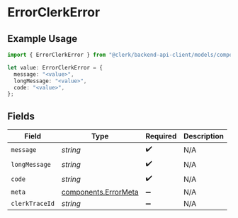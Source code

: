 # ErrorClerkError

## Example Usage

```typescript
import { ErrorClerkError } from "@clerk/backend-api-client/models/components";

let value: ErrorClerkError = {
  message: "<value>",
  longMessage: "<value>",
  code: "<value>",
};
```

## Fields

| Field                                                        | Type                                                         | Required                                                     | Description                                                  |
| ------------------------------------------------------------ | ------------------------------------------------------------ | ------------------------------------------------------------ | ------------------------------------------------------------ |
| `message`                                                    | *string*                                                     | :heavy_check_mark:                                           | N/A                                                          |
| `longMessage`                                                | *string*                                                     | :heavy_check_mark:                                           | N/A                                                          |
| `code`                                                       | *string*                                                     | :heavy_check_mark:                                           | N/A                                                          |
| `meta`                                                       | [components.ErrorMeta](../../models/components/errormeta.md) | :heavy_minus_sign:                                           | N/A                                                          |
| `clerkTraceId`                                               | *string*                                                     | :heavy_minus_sign:                                           | N/A                                                          |